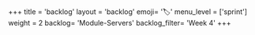 +++
title = 'backlog'
layout = 'backlog'
emoji= '🏷️'
menu_level = ['sprint']
weight = 2
backlog= 'Module-Servers'
backlog_filter= 'Week 4'
+++
